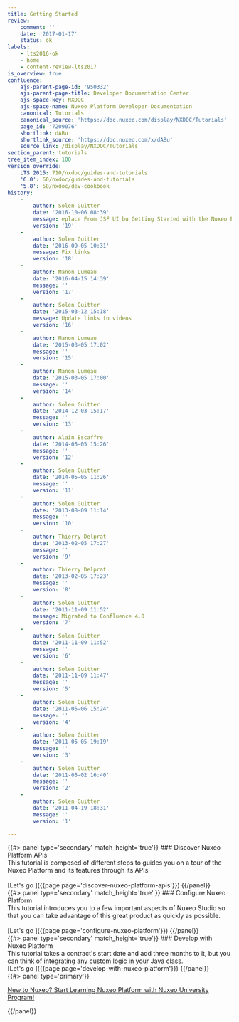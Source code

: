 ```yaml
---
title: Getting Started
review:
    comment: ''
    date: '2017-01-17'
    status: ok
labels:
    - lts2016-ok
    - home
    - content-review-lts2017
is_overview: true
confluence:
    ajs-parent-page-id: '950332'
    ajs-parent-page-title: Developer Documentation Center
    ajs-space-key: NXDOC
    ajs-space-name: Nuxeo Platform Developer Documentation
    canonical: Tutorials
    canonical_source: 'https://doc.nuxeo.com/display/NXDOC/Tutorials'
    page_id: '7209076'
    shortlink: dABu
    shortlink_source: 'https://doc.nuxeo.com/x/dABu'
    source_link: /display/NXDOC/Tutorials
section_parent: tutorials
tree_item_index: 100
version_override:
    LTS 2015: 710/nxdoc/guides-and-tutorials
    '6.0': 60/nxdoc/guides-and-tutorials
    '5.8': 58/nxdoc/dev-cookbook
history:
    - 
        author: Solen Guitter
        date: '2016-10-06 08:39'
        message: eplace From JSF UI bu Getting Started with the Nuxeo Platfor
        version: '19'
    - 
        author: Solen Guitter
        date: '2016-09-05 10:31'
        message: Fix links
        version: '18'
    - 
        author: Manon Lumeau
        date: '2016-04-15 14:39'
        message: ''
        version: '17'
    - 
        author: Solen Guitter
        date: '2015-03-12 15:18'
        message: Update links to videos
        version: '16'
    - 
        author: Manon Lumeau
        date: '2015-03-05 17:02'
        message: ''
        version: '15'
    - 
        author: Manon Lumeau
        date: '2015-03-05 17:00'
        message: ''
        version: '14'
    - 
        author: Solen Guitter
        date: '2014-12-03 15:17'
        message: ''
        version: '13'
    - 
        author: Alain Escaffre
        date: '2014-05-05 15:26'
        message: ''
        version: '12'
    - 
        author: Solen Guitter
        date: '2014-05-05 11:26'
        message: ''
        version: '11'
    - 
        author: Solen Guitter
        date: '2013-08-09 11:14'
        message: ''
        version: '10'
    - 
        author: Thierry Delprat
        date: '2013-02-05 17:27'
        message: ''
        version: '9'
    - 
        author: Thierry Delprat
        date: '2013-02-05 17:23'
        message: ''
        version: '8'
    - 
        author: Solen Guitter
        date: '2011-11-09 11:52'
        message: Migrated to Confluence 4.0
        version: '7'
    - 
        author: Solen Guitter
        date: '2011-11-09 11:52'
        message: ''
        version: '6'
    - 
        author: Solen Guitter
        date: '2011-11-09 11:47'
        message: ''
        version: '5'
    - 
        author: Solen Guitter
        date: '2011-05-06 15:24'
        message: ''
        version: '4'
    - 
        author: Solen Guitter
        date: '2011-05-05 19:19'
        message: ''
        version: '3'
    - 
        author: Solen Guitter
        date: '2011-05-02 16:40'
        message: ''
        version: '2'
    - 
        author: Solen Guitter
        date: '2011-04-19 18:31'
        message: ''
        version: '1'

---
```


<div class="row" data-equalizer data-equalize-on="medium">
<div class="column medium-4">
{{#> panel type='secondary' match_height='true'}}
### Discover Nuxeo Platform APIs
<br/>
This tutorial is composed of different steps to guides you on a tour of the Nuxeo Platform and its features through its APIs. <br/>

<br/>
[Let's go&nbsp;<i class="fa fa-long-arrow-right" aria-hidden="true"></i>]({{page page='discover-nuxeo-platform-apis'}})
{{/panel}}
</div>
<div class="column medium-4">
{{#> panel type='secondary' match_height='true' }}
### Configure Nuxeo Platform
<br/>
This tutorial introduces you to a few important aspects of Nuxeo Studio so that you can take advantage of this great product as quickly as possible.<br/>

<br/>
[Let's go&nbsp;<i class="fa fa-long-arrow-right" aria-hidden="true"></i>]({{page page='configure-nuxeo-platform'}})
{{/panel}}
</div>
<div class="column medium-4">
{{#> panel type='secondary' match_height='true'}}
### Develop with Nuxeo Platform
<br/>
This tutorial takes a contract's start date and add three months to it, but you can think of integrating any custom logic in your Java class.

<br/>
[Let's go&nbsp;<i class="fa fa-long-arrow-right" aria-hidden="true"></i>]({{page page='develop-with-nuxeo-platform'}})
{{/panel}}
</div>
</div>
<div class="column">
{{#> panel type='primary'}}

[New to Nuxeo? Start Learning Nuxeo Platform with Nuxeo University Program!](https://university.nuxeo.com)

{{/panel}}
</div>

